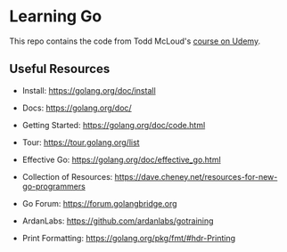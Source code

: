# Learning Go

This repo contains the code from Todd McLoud's [course on Udemy](https://www.udemy.com/learn-how-to-code/learn/v4/overview).

## Useful Resources

- Install: https://golang.org/doc/install
- Docs: https://golang.org/doc/
- Getting Started: https://golang.org/doc/code.html
- Tour: https://tour.golang.org/list
- Effective Go: https://golang.org/doc/effective_go.html

- Collection of Resources: https://dave.cheney.net/resources-for-new-go-programmers
- Go Forum: https://forum.golangbridge.org
- ArdanLabs: https://github.com/ardanlabs/gotraining

- Print Formatting: https://golang.org/pkg/fmt/#hdr-Printing